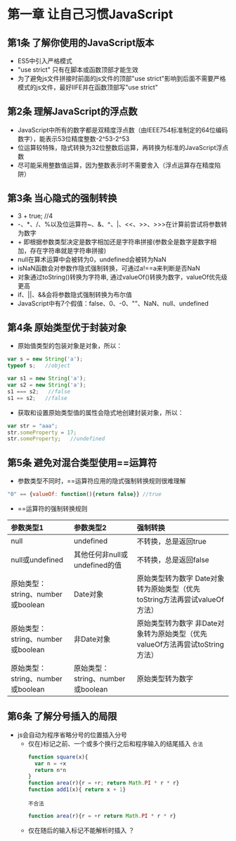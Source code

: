 # 第一章 让自己习惯JavaScript

## 第1条 了解你使用的JavaScript版本
- ES5中引入严格模式
- "use strict" 只有在脚本或函数顶部才能生效
- 为了避免js文件拼接时前面的js文件的顶部"use strict"影响到后面不需要严格模式的js文件，最好IIFE并在函数顶部写"use strict"

## 第2条 理解JavaScript的浮点数
- JavaScript中所有的数字都是双精度浮点数（由IEEE754标准制定的64位编码数字），能表示53位精度整数-2^53-2^53
- 位运算较特殊，隐式转换为32位整数后运算，再转换为标准的JavaScript浮点数
- 尽可能采用整数值运算，因为整数表示时不需要舍入（浮点运算存在精度陷阱）

## 第3条 当心隐式的强制转换
- 3 + true; //4
- -、\*、/、%以及位运算符~、&、^、|、<<、>>、>>>在计算前尝试将参数转为数字
- \+ 即根据参数类型决定是数字相加还是字符串拼接(参数全是数字是数字相加，存在字符串就是字符串拼接)
- null在算术运算中会被转为0，undefined会被转为NaN
- isNaN函数会对参数作隐式强制转换，可通过a!==a来判断是否NaN
- 对象通过toString()转换为字符串, 通过valueOf()转换为数字，valueOf优先级更高
- if、||、&&会将参数隐式强制转换为布尔值
- JavaScript中有7个假值：false、0、-0、""、NaN、null、undefined

## 第4条 原始类型优于封装对象
- 原始值类型的包装对象是对象，所以：
```js
var s = new String('a');
typeof s;   //object
```
```js
var s1 = new String('a');
var s2 = new String('a');
s1 === s2;   //false
s1 == s2;   //false
```
- 获取和设置原始类型值的属性会隐式地创建封装对象，所以：
```js
var str = "aaa";
str.someProperty = 17;
str.someProperty;   //undefined
```

## 第5条 避免对混合类型使用==运算符
- 参数类型不同时，==运算符应用的隐式强制转换规则很难理解
```js
"0" == {valueOf: function(){return false}} //true
```
- ==运算符的强制转换规则

参数类型1 | 参数类型2 | 强制转换
:---- | :---- | :----
null | undefined | 不转换，总是返回true
null或undefined | 其他任何非null或undefined的值 | 不转换，总是返回false
原始类型：string、number或boolean | Date对象 | 原始类型转为数字 Date对象转为原始类型（优先toString方法再尝试valueOf方法）
原始类型：string、number或boolean | 非Date对象 | 原始类型转为数字 非Date对象转为原始类型（优先valueOf方法再尝试toString方法）
原始类型：string、number或boolean | 原始类型：string、number或boolean | 原始类型转为数字

## 第6条 了解分号插入的局限
- js会自动为程序省略分号的位置插入分号
  - 仅在}标记之前、一个或多个换行之后和程序输入的结尾插入
    `合法`
    ```js
    function square(x){
      var n = +x
      return n*n
    }
    function area(r){r = +r; return Math.PI * r * r}
    function add1(x){ return x + 1}
    ```
    `不合法`
    ```js
    function area(r){r = +r return Math.PI * r * r}
    ```
  - 仅在随后的输入标记不能解析时插入  ？
